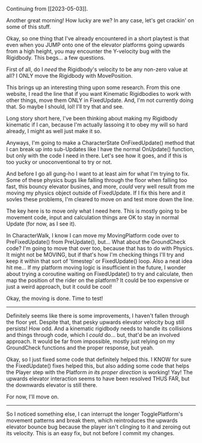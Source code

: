 Continuing from [[2023-05-03]].

Another great morning! How lucky are we? In any case, let's get crackin' on some of this stuff.

Okay, so one thing that I've already encountered in a short playtest is that even when you JUMP onto one of the elevator platforms going upwards from a high height, you may encounter the Y-velocity bug with the Rigidbody. This begs... a few questions.

First of all, do I *need* the Rigidbody's velocity to be any non-zero value at all? I ONLY move the Rigidbody with MovePosition.

This brings up an interesting thing upon some research. From this one website, I read the line that if you want Kinematic Rigidbodies to work with other things, move them ONLY in FixedUpdate. And, I'm not currently doing that. So maybe I should, lol! I'll try that and see.

Long story short here, I've been thinking about making my Rigidbody kinematic if I can, because I'm actually lassoing it to obey my will so hard already, I might as well just make it so.

Anyways, I'm going to make a CharacterState OnFixedUpdate() method that I can break up into sub-Updates like I have the normal OnUpdate() function, but only with the code I need in there. Let's see how it goes, and if this is too yucky or unoconventional to try or not.

And before I go all gung-ho I want to at least aim for what I'm trying to fix. Some of these physics bugs like falling through the floor when falling too fast, this bouncy elevator busines, and more, *could* very well result from me moving my physics object outside of FixedUpdate. If I fix this here and it sovles these problems, I'm cleared to move on and test more down the line.

The key here is to move only what I need here. This is mostly going to be movement code, input and calculation things are OK to stay in normal Update (for now, as I see it).

In CharacterWalk, I know I can move my MovingPlatform code over to PreFixedUpdate() from PreUpdate(), but... What about the GroundCheck code? I'm going to move that over too, because that has to do with Physics. It might not be MOVING, but if that's how I'm checking things I'll try and keep it within that sort of 'timestep' or FixedUpdate() loop.
	Also a neat idea hit me... If my platform moving logic is insufficient in the future, I wonder about trying a coroutine waiting on FixedUpdate() to try and calculate, then map the position of the rider on the platform? It could be too expensive or just a weird approach, but it could  be cool!

Okay, the moving is done. Time to test!

---

Definitely seems like there is some improvements, I haven't fallen through the floor yet. Despite that, that pesky upwards elevator velocity bug still persists! How odd. And a kinematic rigidbody needs to handle its collisions and things through code, which I *could* do... but, that'd be an involved approach. It would be far from impossible, mostly just relying on my GroundCheck functions and the proper response, but yeah.

Okay, so I just fixed some code that definitely helped this. I KNOW for sure the FixedUpdate() fixes helped this, but also adding some code that helps the Player step with the Platform *in its proper direction* is working! Yay!
The upwards elevator interaction seems to have been resolved THUS FAR, but the downwards elevator is still there.

For now, I'll move on.

---

So I noticed something else, I can interrupt the longer TogglePlatform's movement patterns and break them, which reintroduces the upwards elevator bounce bug because the player isn't clinging to it and zeroing out its velocity. This is an easy fix, but not before I commit my changes.